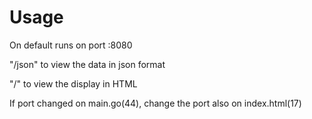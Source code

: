 # Usage
On default runs on port :8080

"/json" to view the data in json format

"/" to view the display in HTML

If port changed on main.go(44), change the port also on index.html(17)


